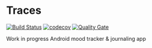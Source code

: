 # Traces

[![Build Status](https://travis-ci.org/JanaFlauschata/traces.svg?branch=master)](https://travis-ci.org/JanaFlauschata/traces)
[![codecov](https://codecov.io/gh/JanaFlauschata/Traces/branch/master/graph/badge.svg)](https://codecov.io/gh/JanaFlauschata/Traces)
[![Quality Gate](https://sonarcloud.io/api/badges/gate?key=Traces)](https://sonarcloud.io/dashboard/index/Traces)

Work in progress Android mood tracker &amp; journaling app
